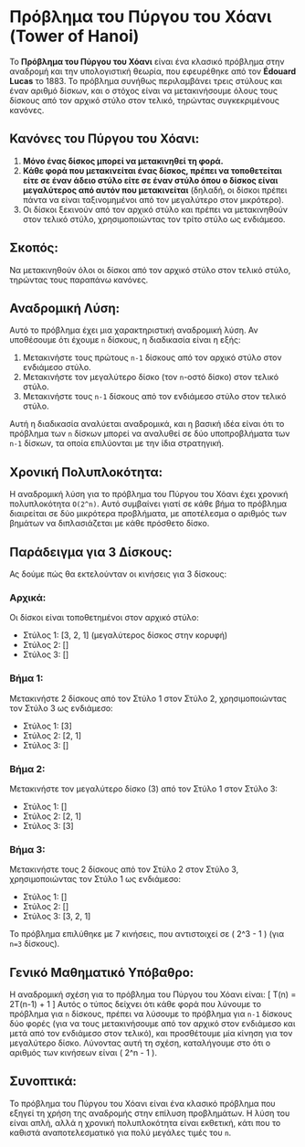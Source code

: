 # Πρόβλημα του Πύργου του Χόανι (Tower of Hanoi)

Το **Πρόβλημα του Πύργου του Χόανι** είναι ένα κλασικό πρόβλημα στην αναδρομή και την υπολογιστική θεωρία, που εφευρέθηκε από τον **Édouard Lucas** το 1883. Το πρόβλημα συνήθως περιλαμβάνει τρεις στύλους και έναν αριθμό δίσκων, και ο στόχος είναι να μετακινήσουμε όλους τους δίσκους από τον αρχικό στύλο στον τελικό, τηρώντας συγκεκριμένους κανόνες.

## Κανόνες του Πύργου του Χόανι:
1. **Μόνο ένας δίσκος μπορεί να μετακινηθεί τη φορά.**
2. **Κάθε φορά που μετακινείται ένας δίσκος, πρέπει να τοποθετείται είτε σε έναν άδειο στύλο είτε σε έναν στύλο όπου ο δίσκος είναι μεγαλύτερος από αυτόν που μετακινείται** (δηλαδή, οι δίσκοι πρέπει πάντα να είναι ταξινομημένοι από τον μεγαλύτερο στον μικρότερο).
3. Οι δίσκοι ξεκινούν από τον αρχικό στύλο και πρέπει να μετακινηθούν στον τελικό στύλο, χρησιμοποιώντας τον τρίτο στύλο ως ενδιάμεσο.

## Σκοπός:
Να μετακινηθούν όλοι οι δίσκοι από τον αρχικό στύλο στον τελικό στύλο, τηρώντας τους παραπάνω κανόνες.

## Αναδρομική Λύση:
Αυτό το πρόβλημα έχει μια χαρακτηριστική αναδρομική λύση. Αν υποθέσουμε ότι έχουμε `n` δίσκους, η διαδικασία είναι η εξής:
1. Μετακινήστε τους πρώτους `n-1` δίσκους από τον αρχικό στύλο στον ενδιάμεσο στύλο.
2. Μετακινήστε τον μεγαλύτερο δίσκο (τον `n`-οστό δίσκο) στον τελικό στύλο.
3. Μετακινήστε τους `n-1` δίσκους από τον ενδιάμεσο στύλο στον τελικό στύλο.

Αυτή η διαδικασία αναλύεται αναδρομικά, και η βασική ιδέα είναι ότι το πρόβλημα των `n` δίσκων μπορεί να αναλυθεί σε δύο υποπροβλήματα των `n-1` δίσκων, τα οποία επιλύονται με την ίδια στρατηγική.

## Χρονική Πολυπλοκότητα:
Η αναδρομική λύση για το πρόβλημα του Πύργου του Χόανι έχει χρονική πολυπλοκότητα `O(2^n)`. Αυτό συμβαίνει γιατί σε κάθε βήμα το πρόβλημα διαιρείται σε δύο μικρότερα προβλήματα, με αποτέλεσμα ο αριθμός των βημάτων να διπλασιάζεται με κάθε πρόσθετο δίσκο.

## Παράδειγμα για 3 Δίσκους:
Ας δούμε πώς θα εκτελούνταν οι κινήσεις για 3 δίσκους:

### Αρχικά:
Οι δίσκοι είναι τοποθετημένοι στον αρχικό στύλο:
- Στύλος 1: [3, 2, 1] (μεγαλύτερος δίσκος στην κορυφή)
- Στύλος 2: []
- Στύλος 3: []

### Βήμα 1:
Μετακινήστε 2 δίσκους από τον Στύλο 1 στον Στύλο 2, χρησιμοποιώντας τον Στύλο 3 ως ενδιάμεσο:
- Στύλος 1: [3]
- Στύλος 2: [2, 1]
- Στύλος 3: []

### Βήμα 2:
Μετακινήστε τον μεγαλύτερο δίσκο (3) από τον Στύλο 1 στον Στύλο 3:
- Στύλος 1: []
- Στύλος 2: [2, 1]
- Στύλος 3: [3]

### Βήμα 3:
Μετακινήστε τους 2 δίσκους από τον Στύλο 2 στον Στύλο 3, χρησιμοποιώντας τον Στύλο 1 ως ενδιάμεσο:
- Στύλος 1: []
- Στύλος 2: []
- Στύλος 3: [3, 2, 1]

Το πρόβλημα επιλύθηκε με 7 κινήσεις, που αντιστοιχεί σε \( 2^3 - 1 \) (για `n=3` δίσκους).

## Γενικό Μαθηματικό Υπόβαθρο:
Η αναδρομική σχέση για το πρόβλημα του Πύργου του Χόανι είναι:
\[
T(n) = 2T(n-1) + 1
\]
Αυτός ο τύπος δείχνει ότι κάθε φορά που λύνουμε το πρόβλημα για `n` δίσκους, πρέπει να λύσουμε το πρόβλημα για `n-1` δίσκους δύο φορές (για να τους μετακινήσουμε από τον αρχικό στον ενδιάμεσο και μετά από τον ενδιάμεσο στον τελικό), και προσθέτουμε μία κίνηση για τον μεγαλύτερο δίσκο. Λύνοντας αυτή τη σχέση, καταλήγουμε στο ότι ο αριθμός των κινήσεων είναι \( 2^n - 1 \).

## Συνοπτικά:
Το πρόβλημα του Πύργου του Χόανι είναι ένα κλασικό πρόβλημα που εξηγεί τη χρήση της αναδρομής στην επίλυση προβλημάτων. Η λύση του είναι απλή, αλλά η χρονική πολυπλοκότητα είναι εκθετική, κάτι που το καθιστά αναποτελεσματικό για πολύ μεγάλες τιμές του `n`.
